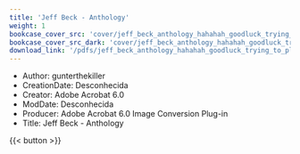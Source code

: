 ```yaml
---
title: 'Jeff Beck - Anthology'
weight: 1
bookcase_cover_src: 'cover/jeff_beck_anthology_hahahah_goodluck_trying_to_play_this.png'
bookcase_cover_src_dark: 'cover/jeff_beck_anthology_hahahah_goodluck_trying_to_play_this.png'
download_link: '/pdfs/jeff_beck_anthology_hahahah_goodluck_trying_to_play_this.pdf'
---
```


- Author: gunterthekiller
- CreationDate: Desconhecida
- Creator: Adobe Acrobat 6.0
- ModDate: Desconhecida
- Producer: Adobe Acrobat 6.0 Image Conversion Plug-in
- Title: Jeff Beck - Anthology

{{< button >}}
